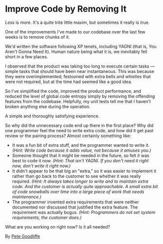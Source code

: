# Improve Code by Removing It

*Less* is more. It's a quite trite little maxim, but sometimes it really is true.

One of the improvements I've made to our codebase over the last few weeks is to remove chunks of it.

We'd written the software following XP tenets, including YAGNI (that is, You Aren't Gonna Need It). Human nature being what it is, we inevitably fell short in a few places.

I observed that the product was taking too long to execute certain tasks — simple tasks that should have been near instantaneous. This was because they were overimplemented; festooned with extra bells and whistles that were not required, but at the time had seemed like a good idea.

So I've simplified the code, improved the product performance, and reduced the level of global code entropy simply by removing the offending features from the codebase. Helpfully, my unit tests tell me that I haven't broken anything else during the operation.

A simple and thoroughly satisfying experience.

So why did the unnecessary code end up there in the first place? Why did one programmer feel the need to write extra code, and how did it get past review or the pairing process? Almost certainly something like:

- It was a fun bit of extra stuff, and the programmer wanted to write it. *(Hint: Write code because it adds value, not because it amuses you.)*
- Someone thought that it might be needed in the future, so felt it was best to code it now. *(Hint: That isn't YAGNI. If you don't need it right now, don't write it right now.)*
- It didn't appear to be that big an "extra," so it was easier to implement it rather than go back to the customer to see whether it was really required. *(Hint: It always takes longer to write and to maintain extra code. And the customer is actually quite approachable. A small extra bit of code snowballs over time into a large piece of work that needs maintenance.)*
- The programmer invented extra requirements that were neither documented nor discussed that justified the extra feature. The requirement was actually bogus. *(Hint: Programmers do not set system requirements; the customer does.)*

What are you working on right now? Is it all needed?

By [Pete Goodliffe](http://programmer.97things.oreilly.com/wiki/index.php/Pete_Goodliffe)
